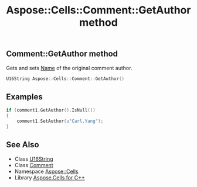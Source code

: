 ﻿---
title: Aspose::Cells::Comment::GetAuthor method
linktitle: GetAuthor
second_title: Aspose.Cells for C++ API Reference
description: 'Aspose::Cells::Comment::GetAuthor method. Gets and sets Name of the original comment author in C++.'
type: docs
weight: 600
url: /cpp/aspose.cells/comment/getauthor/
---
## Comment::GetAuthor method


Gets and sets [Name](../../name/) of the original comment author.

```cpp
U16String Aspose::Cells::Comment::GetAuthor()
```


## Examples


```cpp
if (comment1.GetAuthor().IsNull())
{
    comment1.SetAuthor(u"Carl.Yang");
}
```

## See Also

* Class [U16String](../../u16string/)
* Class [Comment](../)
* Namespace [Aspose::Cells](../../)
* Library [Aspose.Cells for C++](../../../)
